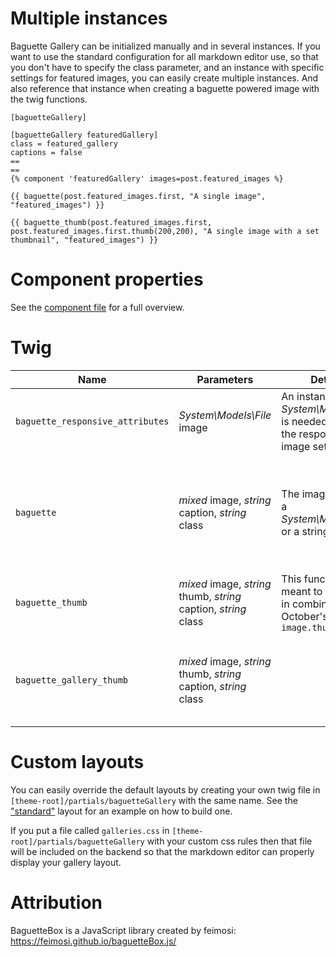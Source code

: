 # Multiple instances

Baguette Gallery can be initialized manually and in several instances. If you want
to use the standard configuration for all markdown editor use, so that you don't have
to specify the class parameter, and an instance with specific settings for featured
images, you can easily create multiple instances. And also reference that instance
when creating a baguette powered image with the twig functions.

```
[baguetteGallery]

[baguetteGallery featuredGallery]
class = featured_gallery
captions = false
==
==
{% component 'featuredGallery' images=post.featured_images %}

{{ baguette(post.featured_images.first, "A single image", "featured_images") }}

{{ baguette_thumb(post.featured_images.first, post.featured_images.first.thumb(200,200), "A single image with a set thumbnail", "featured_images") }}
```

# Component properties

See the [component file](https://github.com/nsrosenqvist/october-plugin_baguettegallery/blob/master/components/BaguetteGallery.php)
for a full overview.

# Twig

Name | Parameters | Details | Description
-----|------------|---------|------------
`baguette_responsive_attributes` | *System\Models\File* image | An instance of *System\Models\File* is needed to get the responsive image set | Returns that attributes needed to manually create responsive baguette images.
`baguette` | *mixed* image, *string* caption, *string* class | The image can be a *System\Models\File* or a string | If the image is a string and it references an uploaded file we try to create a *System\Models\File*. Otherwise we simply link the URL in the string.
`baguette_thumb` | *mixed* image, *string* thumb, *string* caption, *string* class | This function is meant to be used in combination with October's `image.thumb()` | Same as `baguette` but with the option to set a custom thumbnail.
`baguette_gallery_thumb` | *mixed* image, *string* thumb, *string* caption, *string* class |  | Same as `baguette_thumb` but is meant to be used by gallery layouts since it doesn't wrap the image in a *div* with the class.

# Custom layouts

You can easily override the default layouts by creating your own twig file in
`[theme-root]/partials/baguetteGallery` with the same name. See the ["standard"](https://github.com/nsrosenqvist/october-plugin_baguettegallery/blob/master/components/baguettegallery/standard.htm)
layout for an example on how to build one.

If you put a file called `galleries.css` in `[theme-root]/partials/baguetteGallery`
with your custom css rules then that file will be included on the backend so that
the markdown editor can properly display your gallery layout.

# Attribution

BaguetteBox is a JavaScript library created by feimosi: https://feimosi.github.io/baguetteBox.js/

